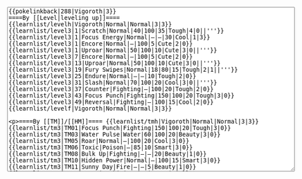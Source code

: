 </p><textarea readonly="" accesskey="," id="wpTextbox1" cols="80" rows="25" style="" class="mw-editfont-monospace" lang="en" dir="ltr" name="wpTextbox1">{{pokelinkback|288|Vigoroth|3}}
====By [[Level|leveling up]]====
{{learnlist/levelh|Vigoroth|Normal|Normal|3|3}}
{{learnlist/level3|1|Scratch|Normal|40|100|35|Tough|4|0||'''}}
{{learnlist/level3|1|Focus Energy|Normal|—|—|30|Cool|1|3}}
{{learnlist/level3|1|Encore|Normal|—|100|5|Cute|2|0}}
{{learnlist/level3|1|Uproar|Normal|50|100|10|Cute|3|0||'''}}
{{learnlist/level3|7|Encore|Normal|—|100|5|Cute|2|0}}
{{learnlist/level3|13|Uproar|Normal|50|100|10|Cute|3|0||'''}}
{{learnlist/level3|19|Fury Swipes|Normal|18|80|15|Tough|2|1||'''}}
{{learnlist/level3|25|Endure|Normal|—|—|10|Tough|2|0}}
{{learnlist/level3|31|Slash|Normal|70|100|20|Cool|3|0||'''}}
{{learnlist/level3|37|Counter|Fighting|—|100|20|Tough|2|0}}
{{learnlist/level3|43|Focus Punch|Fighting|150|100|20|Tough|3|0}}
{{learnlist/level3|49|Reversal|Fighting|—|100|15|Cool|2|0}}
{{learnlist/levelf|Vigoroth|Normal|Normal|3|3}}

====By [[TM]]/[[HM]]====
{{learnlist/tmh|Vigoroth|Normal|Normal|3|3}}
{{learnlist/tm3|TM01|Focus Punch|Fighting|150|100|20|Tough|3|0}}
{{learnlist/tm3|TM03|Water Pulse|Water|60|100|20|Beauty|3|0}}
{{learnlist/tm3|TM05|Roar|Normal|—|100|20|Cool|3|0}}
{{learnlist/tm3|TM06|Toxic|Poison|—|85|10|Smart|3|0}}
{{learnlist/tm3|TM08|Bulk Up|Fighting|—|—|20|Beauty|1|0}}
{{learnlist/tm3|TM10|Hidden Power|Normal|—|100|15|Smart|3|0}}
{{learnlist/tm3|TM11|Sunny Day|Fire|—|—|5|Beauty|1|0}}
{{learnlist/tm3|TM12|Taunt|Dark|—|100|20|Smart|2|0}}
{{learnlist/tm3|TM13|Ice Beam|Ice|95|100|10|Beauty|2|1}}
{{learnlist/tm3|TM14|Blizzard|Ice|120|70|5|Beauty|4|0}}
{{learnlist/tm3|TM17|Protect|Normal|—|—|10|Cute|1|0}}
{{learnlist/tm3|TM18|Rain Dance|Water|—|—|5|Tough|1|0}}
{{learnlist/tm3|TM21|Frustration|Normal|—|100|20|Cute|1|0||'''}}
{{learnlist/tm3|TM22|SolarBeam|Grass|120|100|10|Cool|4|0}}
{{learnlist/tm3|TM24|Thunderbolt|Electric|95|100|15|Cool|4|0}}
{{learnlist/tm3|TM25|Thunder|Electric|120|70|10|Cool|2|2}}
{{learnlist/tm3|TM26|Earthquake|Ground|100|100|10|Tough|1|3}}
{{learnlist/tm3|TM27|Return|Normal|—|100|20|Cute|1|0||'''}}
{{learnlist/tm3|TM30|Shadow Ball|Ghost|80|100|15|Smart|3|0}}
{{learnlist/tm3|TM31|Brick Break|Fighting|75|100|15|Cool|1|4}}
{{learnlist/tm3|TM32|Double Team|Normal|—|—|15|Cool|2|0}}
{{learnlist/tm3|TM34|Shock Wave|Electric|60|—|20|Cool|2|0}}
{{learnlist/tm3|TM35|Flamethrower|Fire|95|100|15|Beauty|4|0}}
{{learnlist/tm3|TM38|Fire Blast|Fire|120|85|5|Beauty|4|0}}
{{learnlist/tm3|TM40|Aerial Ace|Flying|60|—|20|Cool|2|0}}
{{learnlist/tm3|TM42|Facade|Normal|70|100|20|Cute|2|0||'''}}
{{learnlist/tm3|TM43|Secret Power|Normal|70|100|20|Smart|1|0||'''}}
{{learnlist/tm3|TM44|Rest|Psychic|—|—|10|Cute|2|0}}
{{learnlist/tm3|TM45|Attract|Normal|—|100|15|Cute|2|0}}
{{learnlist/tm3|HM01|Cut|Normal|50|95|30|Cool|2|1||'''}}
{{learnlist/tm3|HM04|Strength|Normal|80|100|15|Tough|2|1||'''}}
{{learnlist/tm3|HM06|Rock Smash|Fighting|20|100|15|Tough|1|0}}
{{learnlist/tmf|Vigoroth|Normal|Normal|3|3}}

====By {{pkmn|breeding}}====
{{learnlist/breedh|Vigoroth|Normal|Normal|3|3}}
{{learnlist/breed3|{{MSP/3|324|Torkoal}}{{MSP/3|363|Spheal}}{{MSP/3|364|Sealeo}}{{MSP/3|365|Walrein}}|Body Slam|Normal|85|100|15|Tough|1|4||'''}}
{{learnlist/breed3|{{MSP/3|335|Zangoose}}|Crush Claw|Normal|75|95|10|Cool|1|4||'''}}
{{learnlist/breed3|{{MSP/3|324|Torkoal}}|Curse|???|—|—|10|Tough|3|0}}
{{learnlist/breed3|{{MSP/3|019|Rattata}}{{MSP/3|020|Raticate}}{{MSP/3|128|Tauros}}{{MSP/3|197|Umbreon}}{{MSP/3|206|Dunsparce}}{{MSP/3|335|Zangoose}}|Pursuit|Dark|40|100|20|Smart|2|1}}
{{learnlist/breed3|{{MSP/3|027|Sandshrew}}{{MSP/3|028|Sandslash}}{{MSP/3|050|Diglett}}{{MSP/3|051|Dugtrio}}{{MSP/3|052|Meowth}}{{MSP/3|053|Persian}}&lt;br>{{MSP/3|083|Farfetch'd}}{{MSP/3|215|Sneasel}}{{MSP/3|216|Teddiursa}}{{MSP/3|217|Ursaring}}{{MSP/3|255|Torchic}}{{MSP/3|256|Combusken}}&lt;br>{{MSP/3|257|Blaziken}}{{MSP/3|264|Linoone}}{{MSP/3|288|Vigoroth}}{{MSP/3|289|Slaking}}{{MSP/3|335|Zangoose}}{{MSP/3|352|Kecleon}}&lt;br>{{MSP/3|359|Absol}}|Slash|Normal|70|100|20|Cool|3|0||'''}}
{{learnlist/breed3|{{MSP/3|293|Whismur}}{{MSP/3|294|Loudred}}{{MSP/3|295|Exploud}}|Sleep Talk|Normal|—|—|10|Cute|3|0}}
{{learnlist/breed3|{{MSP/3|216|Teddiursa}}{{MSP/3|217|Ursaring}}{{MSP/3|325|Spoink}}{{MSP/3|326|Grumpig}}{{MSP/3|363|Spheal}}{{MSP/3|364|Sealeo}}&lt;br>{{MSP/3|365|Walrein}}|Snore|Normal|40|100|15|Cute|4|0||'''}}
{{learnlist/breedf|Vigoroth|Normal|Normal|3|3}}

====By [[Move Tutor|tutoring]]====
{{learnlist/tutorh|Vigoroth|Normal|Normal|3|3}}
{{learnlist/tutor3|Body Slam|Normal|85|100|15|Tough|1|4||'''|yes|yes|yes}}
{{learnlist/tutor3|Counter|Fighting|—|100|20|Tough|2|0|||yes|yes|no}}
{{learnlist/tutor3|Double-Edge|Normal|120|100|15|Tough|6|0||'''|yes|yes|yes}}
{{learnlist/tutor3|DynamicPunch|Fighting|100|50|5|Cool|2|1|||no|yes|no}}
{{learnlist/tutor3|Endure|Normal|—|—|10|Tough|2|0|||no|yes|no}}
{{learnlist/tutor3|Fire Punch|Fire|75|100|15|Beauty|4|0|||no|yes|no}}
{{learnlist/tutor3|Fury Cutter|Bug|10|95|20|Cool|3|0|||no|yes|no}}
{{learnlist/tutor3|Ice Punch|Ice|75|100|15|Beauty|4|0|||no|yes|no}}
{{learnlist/tutor3|Icy Wind|Ice|55|95|15|Beauty|1|3|||no|yes|yes}}
{{learnlist/tutor3|Mega Kick|Normal|120|75|5|Cool|4|0||'''|yes|yes|no}}
{{learnlist/tutor3|Mega Punch|Normal|80|85|20|Tough|4|0||'''|yes|yes|no}}
{{learnlist/tutor3|Mimic|Normal|—|—|10|Cute|1|0|||yes|yes|yes}}
{{learnlist/tutor3|Mud-Slap|Ground|20|100|10|Cute|2|1|||no|yes|no}}
{{learnlist/tutor3|Rock Slide|Rock|75|90|10|Tough|1|3|||yes|yes|no}}
{{learnlist/tutor3|Seismic Toss|Fighting|—|100|20|Tough|2|1|||yes|yes|yes}}
{{learnlist/tutor3|Sleep Talk|Normal|—|—|10|Cute|3|0|||no|yes|no}}
{{learnlist/tutor3|Snore|Normal|40|100|15|Cute|4|0||'''|no|yes|no}}
{{learnlist/tutor3|Substitute|Normal|—|—|10|Smart|2|0|||yes|yes|yes}}
{{learnlist/tutor3|Swagger|Normal|—|90|15|Cute|2|0|||no|yes|yes}}
{{learnlist/tutor3|ThunderPunch|Electric|75|100|15|Cool|4|0|||no|yes|no}}
{{learnlist/tutorf|Vigoroth|Normal|Normal|3|3}}

====By a prior [[evolution]]====
{{learnlist/prevoh|Vigoroth|Normal|Normal|3|3}}
{{learnlist/prevo3|287|Slakoth|||||Yawn|Normal|—|—|10|Cute|2|0}}
{{learnlist/prevo3|287|Slakoth|||||Slack Off|Normal|—|—|10|Cute|1|0}}
{{learnlist/prevo3|287|Slakoth|||||Faint Attack|Dark|60|—|20|Smart|2|0}}
{{learnlist/prevo3|287|Slakoth|||||Amnesia|Psychic|—|—|20|Cute|1|0}}
{{learnlist/prevo3|287|Slakoth|||||Covet|Normal|40|100|40|Cute|1|0|'''}}
{{learnlist/prevo3|287|Slakoth|||||Flail|Normal|—|100|15|Cute|1|0|'''}}
{{learnlist/prevof|Vigoroth|Normal|Normal|3|3}}

[[fr:Vigoroth/Génération 3]]
[[it:Vigoroth/Mosse apprese in terza generazione]]
[[ja:ヤルキモノ/第六世代以前のおぼえるわざ]]
[[zh:过动猿/第三世代招式表]]
